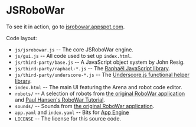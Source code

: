 JSRoboWar
=========

To see it in action, go to [jsrobowar.appspot.com](http://jsrobowar.appspot.com/).

Code layout:

* `js/jsrobowar.js` -- The core JSRoboWar engine.
* `js/gui.js` -- All code used to set up `index.html`.
* `js/third-party/base.js` -- A JavaScript object system by John Resig.
* `js/third-party/raphael-*.js` -- The [Raphaël JavaScript library](http://raphaeljs.com/).
* `js/third-party/underscore-*.js` -- The [Underscore.js functional helper library](http://documentcloud.github.com/underscore/).
* `index.html` -- The main UI featuring the Arena and robot code editor.
* `robots/` -- A selection of robots from [the original RoboWar application](http://robowar.sf.net/) and [Paul Hansen's RoboWar Tutorial](http://www.stanford.edu/~pch/robowar/tutorial/Tutorial.html).
* `sounds/` -- Sounds from [the original RoboWar application](http://robowar.sf.net/).
* `app.yaml` and `index.yaml` -- Bits for [App Engine](http://code.google.com/appengine/)
* `LICENSE` -- The license for this source code.
